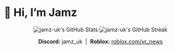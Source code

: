 # 👋 Hi, I’m Jamz

<p align="center">
  <img src="https://github-readme-stats.vercel.app/api?username=jamz-uk&show_icons=true&theme=radical" alt="jamz-uk's GitHub Stats"/>
  <img src="https://github-readme-streak-stats.herokuapp.com/?user=jamz-uk&theme=radical" alt="jamz-uk's GitHub Streak"/>
</p>

<!-- Optionally add a tagline or contact info below -->
<p align="center">
  <b>Discord:</b> jamz_uk &nbsp;|&nbsp; <b>Roblox:</b> <a href="https://roblox.com/vr_news">roblox.com/vr_news</a>
</p>
